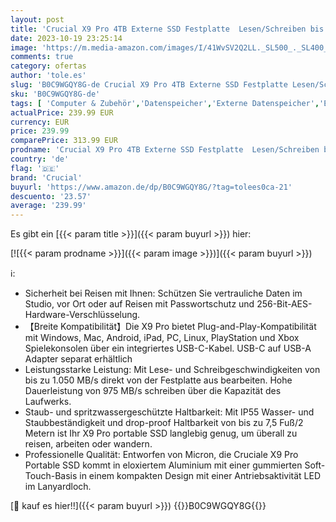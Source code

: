 ```yaml
---
layout: post
title: 'Crucial X9 Pro 4TB Externe SSD Festplatte  Lesen/Schreiben bis zu 1050MB/s  PC und Mac  inkl. Mylio Photos+  USB-C 3.2 Portable Solid State Drive - CT4000X9PROSSD902'
date: 2023-10-19 23:25:14
image: 'https://m.media-amazon.com/images/I/41WvSV2Q2LL._SL500_._SL400_.jpg'
comments: true
category: ofertas
author: 'tole.es'
slug: 'B0C9WGQY8G-de Crucial X9 Pro 4TB Externe SSD Festplatte Lesen/Schreiben...'
sku: 'B0C9WGQY8G-de'
tags: [ 'Computer & Zubehör','Datenspeicher','Externe Datenspeicher','Externe SSD','crucial','🇩🇪', ]
actualPrice: 239.99 EUR
currency: EUR
price: 239.99
comparePrice: 313.99 EUR
prodname: 'Crucial X9 Pro 4TB Externe SSD Festplatte  Lesen/Schreiben bis zu 1050MB/s  PC und Mac  inkl. Mylio Photos+  USB-C 3.2 Portable Solid State Drive - CT4000X9PROSSD902'
country: 'de'
flag: '🇩🇪'
brand: 'Crucial'
buyurl: 'https://www.amazon.de/dp/B0C9WGQY8G/?tag=tolees0ca-21'
descuento: '23.57'
average: '239.99'
---
```


Es gibt ein [{{< param title >}}]({{< param buyurl >}}) hier:

[![{{< param prodname >}}]({{< param image >}})]({{< param buyurl >}})

ℹ️:

- Sicherheit bei Reisen mit Ihnen: Schützen Sie vertrauliche Daten im Studio, vor Ort oder auf Reisen mit Passwortschutz und 256-Bit-AES-Hardware-Verschlüsselung.
- 【Breite Kompatibilität】Die X9 Pro bietet Plug-and-Play-Kompatibilität mit Windows, Mac, Android, iPad, PC, Linux, PlayStation und Xbox Spielekonsolen über ein integriertes USB-C-Kabel. USB-C auf USB-A Adapter separat erhältlich
- Leistungsstarke Leistung: Mit Lese- und Schreibgeschwindigkeiten von bis zu 1.050 MB/s direkt von der Festplatte aus bearbeiten. Hohe Dauerleistung von 975 MB/s schreiben über die Kapazität des Laufwerks.
- Staub- und spritzwassergeschützte Haltbarkeit: Mit IP55 Wasser- und Staubbeständigkeit und drop-proof Haltbarkeit von bis zu 7,5 Fuß/2 Metern ist Ihr X9 Pro portable SSD langlebig genug, um überall zu reisen, arbeiten oder wandern.
- Professionelle Qualität: Entworfen von Micron, die Cruciale X9 Pro Portable SSD kommt in eloxiertem Aluminium mit einer gummierten Soft-Touch-Basis in einem kompakten Design mit einer Antriebsaktivität LED im Lanyardloch.

[🛒 kauf es hier!!]({{< param buyurl >}})
{{<world>}}B0C9WGQY8G{{</world>}}
